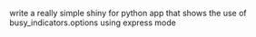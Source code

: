write a really simple shiny for python app that shows the use of busy_indicators.options using express mode